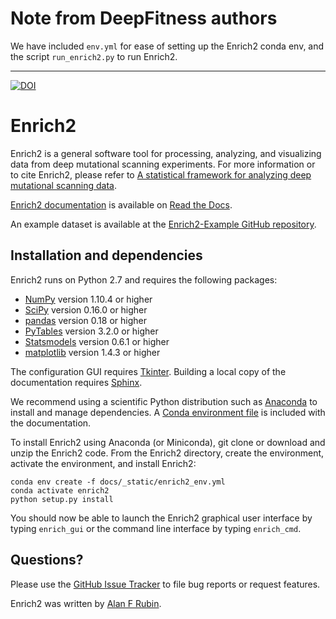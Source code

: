 # Note from DeepFitness authors

We have included `env.yml` for ease of setting up the Enrich2 conda env, and the script `run_enrich2.py` to run Enrich2.

---

[![DOI](https://zenodo.org/badge/69113902.svg)](https://zenodo.org/badge/latestdoi/69113902)

Enrich2
=======

Enrich2 is a general software tool for processing, analyzing, and visualizing data from deep mutational scanning experiments.
For more information or to cite Enrich2, please refer to [A statistical framework for analyzing deep mutational scanning data](https://doi.org/10.1186/s13059-017-1272-5).

[Enrich2 documentation](https://enrich2.readthedocs.io) is available on [Read the Docs](https://readthedocs.org/).

An example dataset is available at the [Enrich2-Example GitHub repository](https://github.com/FowlerLab/Enrich2-Example/).

Installation and dependencies
-----------------------------

Enrich2 runs on Python 2.7 and requires the following packages:

* [NumPy](http://www.numpy.org/) version 1.10.4 or higher
* [SciPy](http://www.scipy.org/) version 0.16.0 or higher
* [pandas](http://pandas.pydata.org/) version 0.18 or higher
* [PyTables](http://www.pytables.org/) version 3.2.0 or higher
* [Statsmodels](http://statsmodels.sourceforge.net/) version 0.6.1 or higher
* [matplotlib](http://matplotlib.org/) version 1.4.3 or higher

The configuration GUI requires [Tkinter](https://docs.python.org/2/library/tkinter.html).
Building a local copy of the documentation requires [Sphinx](http://sphinx-doc.org/).

We recommend using a scientific Python distribution such as [Anaconda](https://store.continuum.io/cshop/anaconda/) to install and manage dependencies.
A [Conda environment file](https://conda.io/docs/using/envs.html#use-environment-from-file) is included with the documentation.

To install Enrich2 using Anaconda (or Miniconda), git clone or download and unzip the Enrich2 code.
From the Enrich2 directory, create the environment, activate the environment, and install Enrich2:

    conda env create -f docs/_static/enrich2_env.yml
    conda activate enrich2
    python setup.py install

You should now be able to launch the Enrich2 graphical user interface by typing `enrich_gui` or the command line interface by typing `enrich_cmd`.

Questions?
----------

Please use the [GitHub Issue Tracker](https://github.com/FowlerLab/Enrich2/issues) to file bug reports or request features. 

Enrich2 was written by [Alan F Rubin](mailto:alan.rubin@wehi.edu.au).
